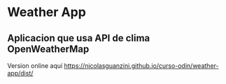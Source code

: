 # Weather App
## Aplicacion que usa API de clima OpenWeatherMap

Version online aquí
https://nicolasguanzini.github.io/curso-odin/weather-app/dist/